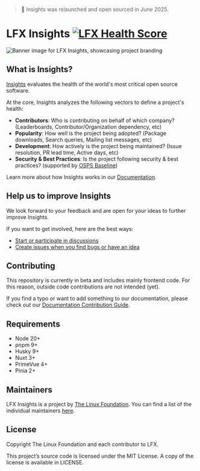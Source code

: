 <!-- BODY -->

> 📣 Insights was relaunched and open sourced in June 2025.

# LFX Insights [![LFX Health Score](https://img.shields.io/static/v1?label=Health%20Score&message=Stable&color=0094FF&logo=linuxfoundation&logoColor=white&style=flat)](https://insights.linuxfoundation.org/project/insights)

![Banner image for LFX Insights, showcasing project branding](https://github.com/user-attachments/assets/a3cd85d7-0b48-4a83-a7b6-76e69ad4b635)

## What is Insights?
[Insights](https://insights.linuxfoundation.org/) evaluates the health of the world's most critical open source software.

At the core, Insights analyzes the following vectors to define a project's health:
- <b>Contributors</b>: Who is contributing on behalf of which company? (Leaderboards, Contributor/Organization dependency, etc)
- <b>Popularity</b>: How well is the project being adopted? (Package downloads, Search queries, Mailing list messages, etc)
- <b>Development</b>: How actively is the project being maintained? (Issue resolution, PR lead time, Active days, etc)
- <b>Security & Best Practices</b>: Is the project following security & best practices? (supported by [OSPS Baseline](https://baseline.openssf.org/))

Learn more about how Insights works in our [Documentation](https://insights.linuxfoundation.org/docs).

## Help us to improve Insights
We look forward to your feedback and are open for your ideas to further improve Insights.

If you want to get involved, here are the best ways:
- [Start or participate in discussions](https://github.com/linuxfoundation/insights/discussions)
- [Create issues when you find bugs or have an idea](https://github.com/linuxfoundation/insights/issues)

## Contributing

This repository is currently in beta and includes mainly frontend code. For this reason, outside code contributions are not intended (yet). 

If you find a typo or want to add something to our documentation, please check out our [Documentation Contribution Guide](https://github.com/linuxfoundation/insights/blob/main/CONTRIBUTING.md#documentation-contribution-guide).

## Requirements

- Node 20+
- pnpm 9+
- Husky 9+
- Nuxt 3+
- PrimeVue 4+
- Pinia 2+

## Maintainers
LFX Insights is a project by [The Linux Foundation](https://www.linuxfoundation.org/). You can find a list of the individual maintainers [here](MAINTAINERS.md).  

## License

Copyright The Linux Foundation and each contributor to LFX.

This project’s source code is licensed under the MIT License. A copy of the license is available in LICENSE.
